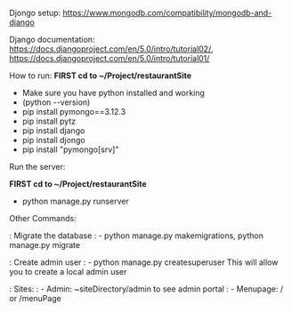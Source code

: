 Djongo setup: https://www.mongodb.com/compatibility/mongodb-and-django

Django documentation: https://docs.djangoproject.com/en/5.0/intro/tutorial02/, https://docs.djangoproject.com/en/5.0/intro/tutorial01/

How to run:
**FIRST cd to ~/Project/restaurantSite**

- Make sure you have python installed and working
- (python --version)
- pip install pymongo==3.12.3
- pip install pytz
- pip install django
- pip install djongo
- pip install "pymongo[srv]"


Run the server: 

**FIRST cd to ~/Project/restaurantSite**

- python manage.py runserver


Other Commands:

: Migrate the database
: - python manage.py makemigrations, python manage.py migrate

: Create admin user
: - python manage.py createsuperuser
This will allow you to create a local admin user

: Sites:
: - Admin: ~siteDirectory/admin to see admin portal
: - Menupage: / or /menuPage
